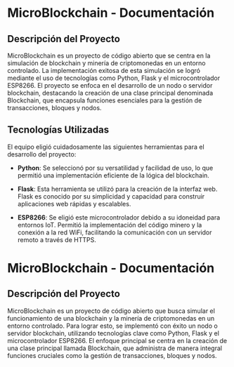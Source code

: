 # MicroBlockchain - Documentación

## Descripción del Proyecto

MicroBlockchain es un proyecto de código abierto que se centra en la simulación de blockchain y minería de criptomonedas en un entorno controlado. La implementación exitosa de esta simulación se logró mediante el uso de tecnologías como Python, Flask y el microcontrolador ESP8266. El proyecto se enfoca en el desarrollo de un nodo o servidor blockchain, destacando la creación de una clase principal denominada Blockchain, que encapsula funciones esenciales para la gestión de transacciones, bloques y nodos.

## Tecnologías Utilizadas

El equipo eligió cuidadosamente las siguientes herramientas para el desarrollo del proyecto:

- **Python**: Se seleccionó por su versatilidad y facilidad de uso, lo que permitió una implementación eficiente de la lógica del blockchain.

- **Flask**: Esta herramienta se utilizó para la creación de la interfaz web. Flask es conocido por su simplicidad y capacidad para construir aplicaciones web rápidas y escalables.

- **ESP8266**: Se eligió este microcontrolador debido a su idoneidad para entornos IoT. Permitió la implementación del código minero y la conexión a la red WiFi, facilitando la comunicación con un servidor remoto a través de HTTPS.

# MicroBlockchain - Documentación

## Descripción del Proyecto

MicroBlockchain es un proyecto de código abierto que busca simular el funcionamiento de una blockchain y la minería de criptomonedas en un entorno controlado. Para lograr esto, se implementó con éxito un nodo o servidor blockchain, utilizando tecnologías clave como Python, Flask y el microcontrolador ESP8266. El enfoque principal se centra en la creación de una clase principal llamada Blockchain, que administra de manera integral funciones cruciales como la gestión de transacciones, bloques y nodos.
